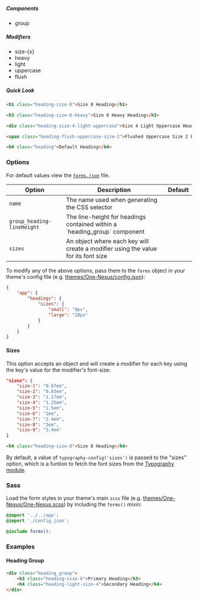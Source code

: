##### Components

* group

##### Modifiers

* size-{x}
* heavy
* light
* uppercase
* flush


##### Quick Look

```html
<h1 class="heading-size-8">Size 8 Heading</h1>

<h3 class="heading-size-6-heavy">Size 6 Heavy Heading</h3>

<div class="heading-size-4-light-uppercase">Size 4 Light Uppercase Heading</div>

<span class="heading-flush-uppercase-size-2">Flushed Uppercase Size 2 Heading</div>

<h4 class="heading">Default Heading</h4>
```

### Options

For default values view the [`forms.json`](forms.json) file.

<table class="table">
    <thead>
        <tr>
            <th>Option</th>
            <th>Description</th>
            <th>Default</th>
        </tr>
    </thead>
    <tbody>
        <tr>
            <td><code>name</code></td>
            <td>The name used when generating the CSS selector</td>
        </tr>
        <tr>
            <td><code>group_heading-lineHeight</code></td>
            <td>The line-height for headings contained within a `heading_group` component</td>
        </tr>
        <tr>
            <td><code>sizes</code></td>
            <td>An object where each key will create a modifier using the value for its font size</td>
        </tr>
    </tbody>
</table>

To modify any of the above options, pass them to the `forms` object in your theme's config file (e.g. [themes/One-Nexus/config.json](../../../themes/One-Nexus/config.json)):

```json
{
    "app": {
        "headings": {
            "sizes": {
                "small": "8px",
                "large": "20px"
            }
        }
    }
}
```

#### Sizes

This option accepts an object and will create a modifier for each key using the key's value for the modifier's font-size:

```json
"sizes": {
    "size-1": "0.67em",
    "size-2": "0.83em",
    "size-3": "1.17em",
    "size-4": "1.25em",
    "size-5": "1.5em",
    "size-6": "2em",
    "size-7": "2.4em",
    "size-8": "3em",
    "size-9": "3.4em"
}
```

```html
<h4 class="heading-size-8">Size 8 Heading</h4>
```

By default, a value of <code>typography-config('sizes')</code> is passed to the "sizes" option, which is a funtion to fetch the font sizes from the <a href="#TODO">Typography module</a>.

### Sass

Load the form styles in your theme's main `scss` file (e.g. [themes/One-Nexus/One-Nexus.scss](../../../themes/One-Nexus/One-Nexus.scss)) by including the `forms()` mixin:

```scss
@import '../../app';
@import './config.json';

@include forms();
```

### Examples

#### Heading Group

```html
<div class="heading_group">
    <h3 class="heading-size-6">Primary Heading</h3>
    <h4 class="heading-light-size-4">Secondary Heading</h4>
</div>
```